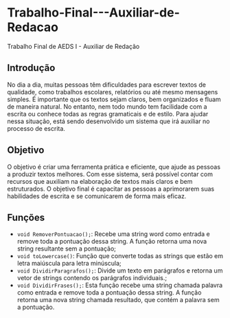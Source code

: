 # Trabalho-Final---Auxiliar-de-Redacao
Trabalho Final de AEDS I - Auxiliar de Redação

<h2>Introdução </h2>

<p> No dia a dia, muitas pessoas têm dificuldades para escrever textos de qualidade, como trabalhos escolares, relatórios ou até mesmo mensagens simples. É importante que os textos sejam claros, bem organizados e fluam de maneira natural. No entanto, nem todo mundo tem facilidade com a escrita ou conhece todas as regras gramaticais e de estilo. Para ajudar nessa situação, está sendo desenvolvido um sistema que irá auxiliar no processo de escrita.  </p>

<h2>Objetivo </h2>

<p> O objetivo é criar uma ferramenta prática e eficiente, que ajude as pessoas a produzir textos melhores. Com esse sistema, será possível contar com recursos que auxiliam na elaboração de textos mais claros e bem estruturados. O objetivo final é capacitar as pessoas a aprimorarem suas habilidades de escrita e se comunicarem de forma mais eficaz.</p>



<h2>Funções </h2>

* ``` void RemoverPontuacao(); ```: Recebe uma string word como entrada e remove toda a pontuação dessa string. A função retorna uma nova string resultante sem a pontuação; 
* ``` void toLowercase() ```: Função que converte todas as strings que estão em letra maiúscula para letra minúscula;
* ``` void DividirParagrafos(); ```: Divide um texto em parágrafos e retorna um vetor de strings contendo os parágrafos individuais.;
* ``` void DividirFrases(); ```: Esta função recebe uma string chamada palavra como entrada e remove toda a pontuação dessa string. A função retorna uma nova string chamada resultado, que contém a palavra sem a pontuação.

